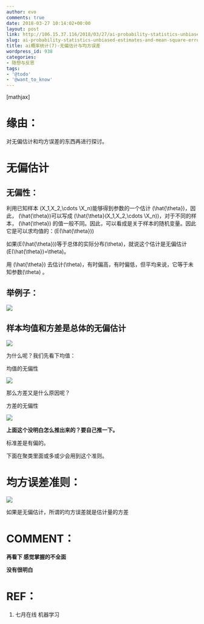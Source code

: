 ```yaml
---
author: evo
comments: true
date: 2018-03-27 10:14:02+00:00
layout: post
link: http://106.15.37.116/2018/03/27/ai-probability-statistics-unbiased-estimates-and-mean-square-errors/
slug: ai-probability-statistics-unbiased-estimates-and-mean-square-errors
title: ai概率统计(7)-无偏估计与均方误差
wordpress_id: 938
categories:
- 随想与反思
tags:
- '@todo'
- '@want_to_know'
---
```


<!-- more -->

[mathjax]


# 缘由：


对无偏估计和均方误差的东西再进行探讨。


# 无偏估计




## 无偏性：


利用已知样本 \(X_1,X_2,\cdots \X_n\)能够得到参数的一个估计 \(\hat{\theta}\)，因此， \(\hat{\theta}\)可以写成 \(\hat{\theta}(X_1,X_2,\cdots \X_n)\)，对于不同的样本， \(\hat{\theta}\) 的值一般不同。因此，可以看成是关于样本的随机变量。因此它是可以求均值的：\(E(\hat{\theta})\)

如果\(E(\hat{\theta})\)等于总体的实际分布\(\theta\)，就说这个估计是无偏估计\(E(\hat{\theta})=\theta\)。

用 \(\hat{\theta}\) 去估计\(\theta\)，有时偏高，有时偏低，但平均来说，它等于未知参数\(\theta\) 。


## 举例子：




![](http://106.15.37.116/wp-content/uploads/2018/03/img_5abb18230d369.png)





## 样本均值和方差是总体的无偏估计




![](http://106.15.37.116/wp-content/uploads/2018/03/img_5abb182c2f10f.png)


为什么呢？我们先看下均值：

均值的无偏性


![](http://106.15.37.116/wp-content/uploads/2018/03/img_5abb183304639.png)


那么方差又是什么原因呢？

方差的无偏性

![](http://106.15.37.116/wp-content/uploads/2018/03/img_5abb184d258ee.png)

**上面这个没明白怎么推出来的？要自己推一下。**

标准差是有偏的。



下面在聚类里面或多或少会用到这个准则。


# 均方误差准则：


![](http://106.15.37.116/wp-content/uploads/2018/03/img_5abb186409884.png)

如果是无偏估计，所谓的均方误差就是估计量的方差




# COMMENT：


**再看下 感觉掌握的不全面**

**没有很明白**


# REF：





 	
  1. 七月在线 机器学习



